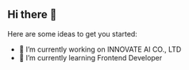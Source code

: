 ## Hi there 👋

Here are some ideas to get you started:

- 🔭 I’m currently working on INNOVATE AI CO., LTD
- 🌱 I’m currently learning Frontend Developer
